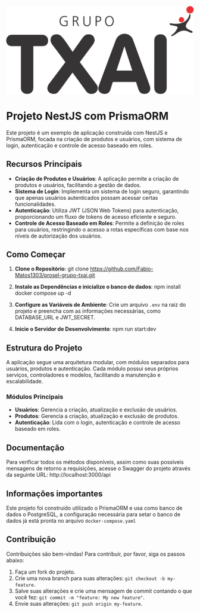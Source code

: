 <img src='./assets/logo-grupo-txai.0b8f47c7.svg'>

# Projeto NestJS com PrismaORM

Este projeto é um exemplo de aplicação construída com NestJS e PrismaORM, focada na criação de produtos e usuários, com sistema de login, autenticação e controle de acesso baseado em roles.

## Recursos Principais

- **Criação de Produtos e Usuários**: A aplicação permite a criação de produtos e usuários, facilitando a gestão de dados.
- **Sistema de Login**: Implementa um sistema de login seguro, garantindo que apenas usuários autenticados possam acessar certas funcionalidades.
- **Autenticação**: Utiliza JWT (JSON Web Tokens) para autenticação, proporcionando um fluxo de tokens de acesso eficiente e seguro.
- **Controle de Acesso Baseado em Roles**: Permite a definição de roles para usuários, restringindo o acesso a rotas específicas com base nos níveis de autorização dos usuários.

## Como Começar

1. **Clone o Repositório**:
git clone https://github.com/Fabio-Matos1303/prosel-grupo-txai.git

3. **Instale as Dependências e inicialize o banco de dados**:
npm install
docker compose up -d

4. **Configure as Variáveis de Ambiente**: Crie um arquivo `.env` na raiz do projeto e preencha com as informações necessárias, como DATABASE_URL e JWT_SECRET.

5. **Inicie o Servidor de Desenvolvimento**:
npm run start:dev


## Estrutura do Projeto

A aplicação segue uma arquitetura modular, com módulos separados para usuários, produtos e autenticação. Cada módulo possui seus próprios serviços, controladores e modelos, facilitando a manutenção e escalabilidade.

### Módulos Principais

- **Usuários**: Gerencia a criação, atualização e exclusão de usuários.
- **Produtos**: Gerencia a criação, atualização e exclusão de produtos.
- **Autenticação**: Lida com o login, autenticação e controle de acesso baseado em roles.

## Documentação

Para verificar todos os métodos disponíveis, assim como suas possíveis mensagens de retorno a requisições, acesse o Swagger do projeto através da seguinte URL:
http://localhost:3000/api

## Informações importantes

Este projeto foi construído utilizado o PrismaORM e usa como banco de dados o PostgreSQL, a configuração necessária para setar o banco de dados já está pronta no arquivo `docker-compose.yaml`

## Contribuição

Contribuições são bem-vindas! Para contribuir, por favor, siga os passos abaixo:

1. Faça um fork do projeto.
2. Crie uma nova branch para suas alterações: `git checkout -b my-feature`.
3. Salve suas alterações e crie uma mensagem de commit contando o que você fez: `git commit -m "feature: My new feature"`.
4. Envie suas alterações: `git push origin my-feature`.

